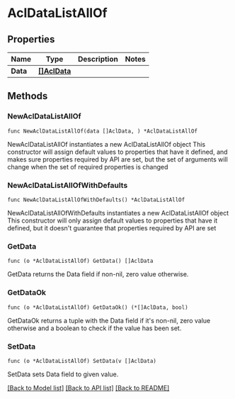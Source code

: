 # AclDataListAllOf

## Properties

Name | Type | Description | Notes
------------ | ------------- | ------------- | -------------
**Data** | [**[]AclData**](AclData.md) |  | 

## Methods

### NewAclDataListAllOf

`func NewAclDataListAllOf(data []AclData, ) *AclDataListAllOf`

NewAclDataListAllOf instantiates a new AclDataListAllOf object
This constructor will assign default values to properties that have it defined,
and makes sure properties required by API are set, but the set of arguments
will change when the set of required properties is changed

### NewAclDataListAllOfWithDefaults

`func NewAclDataListAllOfWithDefaults() *AclDataListAllOf`

NewAclDataListAllOfWithDefaults instantiates a new AclDataListAllOf object
This constructor will only assign default values to properties that have it defined,
but it doesn't guarantee that properties required by API are set

### GetData

`func (o *AclDataListAllOf) GetData() []AclData`

GetData returns the Data field if non-nil, zero value otherwise.

### GetDataOk

`func (o *AclDataListAllOf) GetDataOk() (*[]AclData, bool)`

GetDataOk returns a tuple with the Data field if it's non-nil, zero value otherwise
and a boolean to check if the value has been set.

### SetData

`func (o *AclDataListAllOf) SetData(v []AclData)`

SetData sets Data field to given value.



[[Back to Model list]](../README.md#documentation-for-models) [[Back to API list]](../README.md#documentation-for-api-endpoints) [[Back to README]](../README.md)


